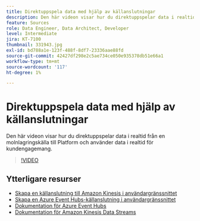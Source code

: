 ```yaml
---
title: Direktuppspela data med hjälp av källanslutningar
description: Den här videon visar hur du direktuppspelar data i realtid från en molnlagringskälla till Platform och använder data i realtid för kundengagemang.
feature: Sources
role: Data Engineer, Data Architect, Developer
level: Intermediate
jira: KT-7100
thumbnail: 331943.jpg
exl-id: bd788a1e-123f-488f-8df7-23336aae88fd
source-git-commit: 42427df298e2c5ae734ce050e935378db51e66a1
workflow-type: tm+mt
source-wordcount: '117'
ht-degree: 1%

---
```


# Direktuppspela data med hjälp av källanslutningar

Den här videon visar hur du direktuppspelar data i realtid från en molnlagringskälla till Platform och använder data i realtid för kundengagemang.


>[!VIDEO](https://video.tv.adobe.com/v/331943?quality=12&learn=on)

## Ytterligare resurser

* [Skapa en källanslutning till Amazon Kinesis i användargränssnittet](https://experienceleague.adobe.com/docs/experience-platform/sources/ui-tutorials/create/cloud-storage/kinesis.html)
* [Skapa en Azure Event Hubs-källanslutning i användargränssnittet](https://experienceleague.adobe.com/docs/experience-platform/sources/ui-tutorials/create/cloud-storage/eventhub.html)
* [Dokumentation för Azure Event Hubs](https://docs.microsoft.com/en-us/azure/event-hubs/)
* [Dokumentation för Amazon Kinesis Data Streams](https://docs.aws.amazon.com/kinesis/index.html)
